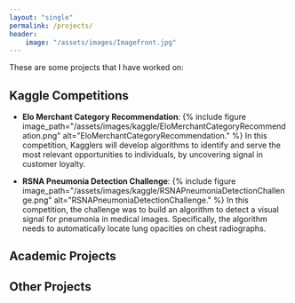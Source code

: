 ```yaml
---
layout: "single"
permalink: /projects/
header:
    image: "/assets/images/Imagefront.jpg"
---
```

These are some projects that I have worked on:

## Kaggle Competitions
- **Elo Merchant Category Recommendation**: 
{% include figure image_path="/assets/images/kaggle/EloMerchantCategoryRecommendation.png" alt="EloMerchantCategoryRecommendation." %}
In this competition, Kagglers will develop algorithms to identify and serve the most relevant opportunities to individuals, by uncovering signal in customer loyalty.


- **RSNA Pneumonia Detection Challenge**: 
{% include figure image_path="/assets/images/kaggle/RSNAPneumoniaDetectionChallenge.png" alt="RSNAPneumoniaDetectionChallenge." %}
In this competition, the challenge was to build an algorithm to detect a visual signal for pneumonia in medical images. Specifically, the algorithm needs to automatically locate lung opacities on chest radiographs.

## Academic Projects


## Other Projects
